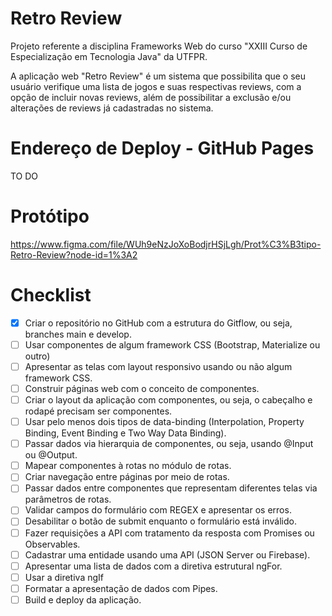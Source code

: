 # Retro Review

Projeto referente a disciplina Frameworks Web do curso "XXIII Curso de Especialização em Tecnologia Java" da UTFPR.

A aplicação web "Retro Review" é um sistema que possibilita que o seu usuário verifique uma lista de jogos e suas respectivas reviews, com a opção de incluir novas reviews, além de possibilitar a exclusão e/ou alterações de reviews já cadastradas no sistema.

# Endereço de Deploy - GitHub Pages

TO DO

# Protótipo

https://www.figma.com/file/WUh9eNzJoXoBodjrHSjLgh/Prot%C3%B3tipo-Retro-Review?node-id=1%3A2

# Checklist

- [x] Criar o repositório no GitHub com a estrutura do Gitflow, ou seja, branches main e develop.
- [ ] Usar componentes de algum framework CSS (Bootstrap, Materialize ou outro)
- [ ] Apresentar as telas com layout responsivo usando ou não algum framework CSS.
- [ ] Construir páginas web com o conceito de componentes.
- [ ] Criar o layout da aplicação com componentes, ou seja, o cabeçalho e rodapé precisam ser componentes.
- [ ] Usar pelo menos dois tipos de data-binding (Interpolation, Property Binding, Event Binding e Two Way Data Binding).
- [ ] Passar dados via hierarquia de componentes, ou seja, usando @Input ou @Output.
- [ ] Mapear componentes à rotas no módulo de rotas.
- [ ] Criar navegação entre páginas por meio de rotas.
- [ ] Passar dados entre componentes que representam diferentes telas via parâmetros de rotas.
- [ ] Validar campos do formulário com REGEX e apresentar os erros.
- [ ] Desabilitar o botão de submit enquanto o formulário está inválido.
- [ ] Fazer requisições a API com tratamento da resposta com Promises ou Observables.
- [ ] Cadastrar uma entidade usando uma API (JSON Server ou Firebase).
- [ ] Apresentar uma lista de dados com a diretiva estrutural ngFor.
- [ ] Usar a diretiva ngIf
- [ ] Formatar a apresentação de dados com Pipes.
- [ ] Build e deploy da aplicação.
